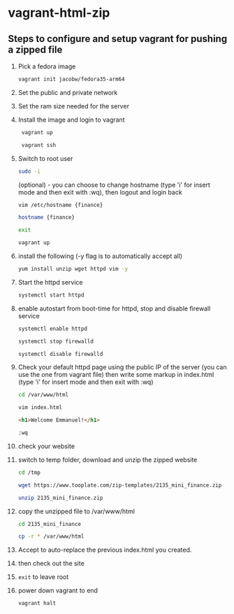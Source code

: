 # vagrant-html-zip

## Steps to configure and setup vagrant for pushing a zipped file

1. Pick a fedora image

    ```bash
    vagrant init jacobw/fedora35-arm64
    ```

2. Set the public and private network

3. Set the ram size needed for the server

4. Install the image and login to vagrant

   ``` bash
    vagrant up

    vagrant ssh
   ```

5. Switch to root user

   ```bash
   sudo -i
   ```

    (optional) - you can choose to change hostname (type 'i' for insert mode and then exit with :wq), then logout and login back

    ```bash
    vim /etc/hostname {finance}

    hostname {finance}

    exit

    vagrant up
    ```

6. install the following (-y flag is to automatically accept all)

    ```bash
    yum install unzip wget httpd vim -y
    ```

7. Start the httpd service

    ```bash
    systemctl start httpd
    ```

8. enable autostart from boot-time for httpd, stop and disable firewall service

    ```bash
    systemctl enable httpd

    systemctl stop firewalld

    systemctl disable firewalld
    ```

9. Check your default httpd page using the public IP of the server  (you can use the one from vagrant file) then write some markup in index.html (type 'i' for insert mode and then exit with :wq)

    ```bash
    cd /var/www/html

    vim index.html
    ```

    ```html
    <h1>Welcome Emmanuel!</h1>
    ```

    ```bash
    :wq
    ```

10. check your website

11. switch to temp folder, download and unzip the zipped website

    ```bash
    cd /tmp

    wget https://www.tooplate.com/zip-templates/2135_mini_finance.zip

    unzip 2135_mini_finance.zip
    ```

12. copy the unzipped file to /var/www/html

    ```bash
    cd 2135_mini_finance

    cp -r * /var/www/html
    ```

13. Accept to auto-replace the previous index.html you created.

14. then check out the site

15. `exit` to leave root

16. power down vagrant to end

    ```bash
    vagrant halt
    ```
